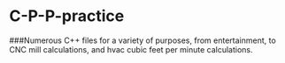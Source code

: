 # C-P-P-practice

###Numerous C++ files for a variety of purposes, from entertainment, to CNC mill calculations, and hvac cubic feet per minute calculations. 
